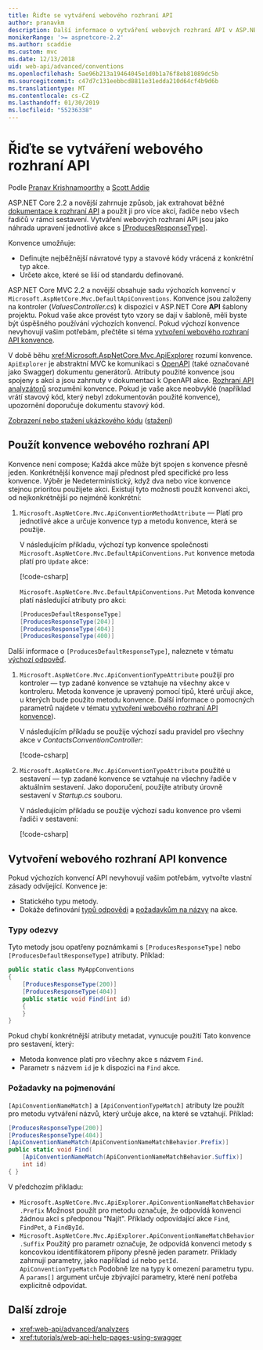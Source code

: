 ```yaml
---
title: Řiďte se vytváření webového rozhraní API
author: pranavkm
description: Další informace o vytváření webových rozhraní API v ASP.NET Core.
monikerRange: '>= aspnetcore-2.2'
ms.author: scaddie
ms.custom: mvc
ms.date: 12/13/2018
uid: web-api/advanced/conventions
ms.openlocfilehash: 5ae96b213a19464045e1d0b1a76f8eb81089dc5b
ms.sourcegitcommit: c47d7c131eebbcd8811e31edda210d64cf4b9d6b
ms.translationtype: MT
ms.contentlocale: cs-CZ
ms.lasthandoff: 01/30/2019
ms.locfileid: "55236338"
---
```

# <a name="use-web-api-conventions"></a>Řiďte se vytváření webového rozhraní API

Podle [Pranav Krishnamoorthy](https://github.com/pranavkm) a [Scott Addie](https://github.com/scottaddie)

ASP.NET Core 2.2 a novější zahrnuje způsob, jak extrahovat běžné [dokumentace k rozhraní API](xref:tutorials/web-api-help-pages-using-swagger) a použít ji pro více akcí, řadiče nebo všech řadičů v rámci sestavení. Vytváření webových rozhraní API jsou jako náhrada upravení jednotlivé akce s [[ProducesResponseType]](xref:Microsoft.AspNetCore.Mvc.ProducesResponseTypeAttribute).

Konvence umožňuje:

* Definujte nejběžnější návratové typy a stavové kódy vrácená z konkrétní typ akce.
* Určete akce, které se liší od standardu definované.

ASP.NET Core MVC 2.2 a novější obsahuje sadu výchozích konvencí v `Microsoft.AspNetCore.Mvc.DefaultApiConventions`. Konvence jsou založeny na kontroler (*ValuesController.cs*) k dispozici v ASP.NET Core **API** šablony projektu. Pokud vaše akce provést tyto vzory se dají v šabloně, měli byste být úspěšného používání výchozích konvencí. Pokud výchozí konvence nevyhovují vašim potřebám, přečtěte si téma [vytvoření webového rozhraní API konvence](#create-web-api-conventions).

V době běhu <xref:Microsoft.AspNetCore.Mvc.ApiExplorer> rozumí konvence. `ApiExplorer` je abstraktní MVC ke komunikaci s [OpenAPI](https://www.openapis.org/) (také označované jako Swagger) dokumentu generátorů. Atributy použité konvence jsou spojeny s akcí a jsou zahrnuty v dokumentaci k OpenAPI akce. [Rozhraní API analyzátorů](xref:web-api/advanced/analyzers) srozuměni konvence. Pokud je vaše akce neobvyklé (například vrátí stavový kód, který nebyl zdokumentován použité konvence), upozornění doporučuje dokumentu stavový kód.

[Zobrazení nebo stažení ukázkového kódu](https://github.com/aspnet/Docs/tree/master/aspnetcore/web-api/advanced/conventions/sample) ([stažení](xref:index#how-to-download-a-sample))

## <a name="apply-web-api-conventions"></a>Použít konvence webového rozhraní API

Konvence není compose; Každá akce může být spojen s konvence přesně jeden. Konkrétnější konvence mají přednost před specifické pro less konvence. Výběr je Nedeterministický, když dva nebo více konvence stejnou prioritou použijete akci. Existují tyto možnosti použít konvenci akci, od nejkonkrétnější po nejméně konkrétní:

1. `Microsoft.AspNetCore.Mvc.ApiConventionMethodAttribute` &mdash; Platí pro jednotlivé akce a určuje konvence typ a metodu konvence, která se použije.

    V následujícím příkladu, výchozí typ konvence společnosti `Microsoft.AspNetCore.Mvc.DefaultApiConventions.Put` konvence metoda platí pro `Update` akce:

    [!code-csharp[](conventions/sample/Controllers/ContactsConventionController.cs?name=snippet_ApiConventionMethod&highlight=3)]

    `Microsoft.AspNetCore.Mvc.DefaultApiConventions.Put` Metoda konvence platí následující atributy pro akci:

    ```csharp
    [ProducesDefaultResponseType]
    [ProducesResponseType(204)]
    [ProducesResponseType(404)]
    [ProducesResponseType(400)]
    ```

Další informace o `[ProducesDefaultResponseType]`, naleznete v tématu [výchozí odpověď](https://swagger.io/docs/specification/describing-responses/#default).

1. `Microsoft.AspNetCore.Mvc.ApiConventionTypeAttribute` použijí pro kontroler &mdash; typ zadané konvence se vztahuje na všechny akce v kontroleru. Metoda konvence je upravený pomocí tipů, které určují akce, u kterých bude použito metodu konvence. Další informace o pomocných parametrů najdete v tématu [vytvoření webového rozhraní API konvence](#create-web-api-conventions)).

    V následujícím příkladu se použije výchozí sadu pravidel pro všechny akce v *ContactsConventionController*:

    [!code-csharp[](conventions/sample/Controllers/ContactsConventionController.cs?name=snippet_ApiConventionTypeAttribute&highlight=2)]

1. `Microsoft.AspNetCore.Mvc.ApiConventionTypeAttribute` použité u sestavení &mdash; typ zadané konvence se vztahuje na všechny řadiče v aktuálním sestavení. Jako doporučení, použijte atributy úrovně sestavení v *Startup.cs* souboru.

    V následujícím příkladu se použije výchozí sadu konvence pro všemi řadiči v sestavení:

    [!code-csharp[](conventions/sample/Startup.cs?name=snippet_ApiConventionTypeAttribute&highlight=1)]

## <a name="create-web-api-conventions"></a>Vytvoření webového rozhraní API konvence

Pokud výchozích konvencí API nevyhovují vašim potřebám, vytvořte vlastní zásady odvíjející. Konvence je:

* Statického typu metody.
* Dokáže definování [typů odpovědi](#response-types) a [požadavkům na názvy](#naming-requirements) na akce.

### <a name="response-types"></a>Typy odezvy

Tyto metody jsou opatřeny poznámkami s `[ProducesResponseType]` nebo `[ProducesDefaultResponseType]` atributy. Příklad:

```csharp
public static class MyAppConventions
{
    [ProducesResponseType(200)]
    [ProducesResponseType(404)]
    public static void Find(int id)
    {
    }
}
```

Pokud chybí konkrétnější atributy metadat, vynucuje použití Tato konvence pro sestavení, který:

* Metoda konvence platí pro všechny akce s názvem `Find`.
* Parametr s názvem `id` je k dispozici na `Find` akce.

### <a name="naming-requirements"></a>Požadavky na pojmenování

`[ApiConventionNameMatch]` a `[ApiConventionTypeMatch]` atributy lze použít pro metodu vytváření názvů, který určuje akce, na které se vztahují. Příklad:

```csharp
[ProducesResponseType(200)]
[ProducesResponseType(404)]
[ApiConventionNameMatch(ApiConventionNameMatchBehavior.Prefix)]
public static void Find(
    [ApiConventionNameMatch(ApiConventionNameMatchBehavior.Suffix)]
    int id)
{ }
```

V předchozím příkladu:

* `Microsoft.AspNetCore.Mvc.ApiExplorer.ApiConventionNameMatchBehavior.Prefix` Možnost použít pro metodu označuje, že odpovídá konvenci žádnou akci s předponou "Najít". Příklady odpovídající akce `Find`, `FindPet`, a `FindById`.
* `Microsoft.AspNetCore.Mvc.ApiExplorer.ApiConventionNameMatchBehavior.Suffix` Použitý pro parametr označuje, že odpovídá konvenci metody s koncovkou identifikátorem přípony přesně jeden parametr. Příklady zahrnují parametry, jako například `id` nebo `petId`. `ApiConventionTypeMatch` Podobně lze na typy k omezení parametru typu. A `params[]` argument určuje zbývající parametry, které není potřeba explicitně odpovídat.

## <a name="additional-resources"></a>Další zdroje

* <xref:web-api/advanced/analyzers>
* <xref:tutorials/web-api-help-pages-using-swagger>
